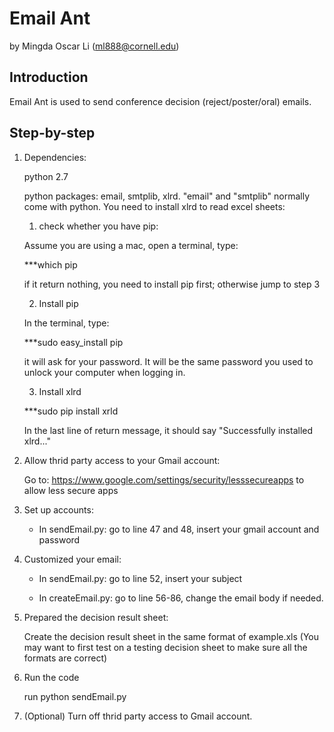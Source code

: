# Email Ant

by Mingda Oscar Li (ml888@cornell.edu)

## Introduction

Email Ant is used to send conference decision (reject/poster/oral) emails. 

## Step-by-step

1. Dependencies:

	python 2.7
	
	python packages: email, smtplib, xlrd. "email" and "smtplib" normally come with python. You need to install xlrd to read excel sheets:
	1. check whether you have pip:
	
	Assume you are using a mac, open a terminal, type: 
	
	***which pip
	
	if it return nothing, you need to install pip first; otherwise jump to step 3
	
	2. Install pip
	
	In the terminal, type:
	
	***sudo easy_install pip
	
	it will ask for your password. It will be the same password you used to unlock your computer when logging in.
	
	3. Install xlrd
	
	***sudo pip install xrld
	
	In the last line of return message, it should say "Successfully installed xlrd..."
	
2. Allow thrid party access to your Gmail account:

	Go to: https://www.google.com/settings/security/lesssecureapps to allow less secure apps

3. Set up accounts:

	* In sendEmail.py: go to line 47 and 48, insert your gmail account and password
		
4. Customized your email:

	* In sendEmail.py: go to line 52, insert your subject
		
	* In createEmail.py: go to line 56-86, change the email body if needed.
		
5. Prepared the decision result sheet:

	Create the decision result sheet in the same format of example.xls
	(You may want to first test on a testing decision sheet to make sure all the formats are correct)
	
6. Run the code 

	run python sendEmail.py
	
7. (Optional) Turn off thrid party access to Gmail account.
	
